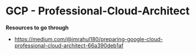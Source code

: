 # GCP - Professional-Cloud-Architect

<b>Resources to go through </b>

- https://medium.com/@imrahul180/preparing-google-cloud-professional-cloud-architect-66a390deb1af
